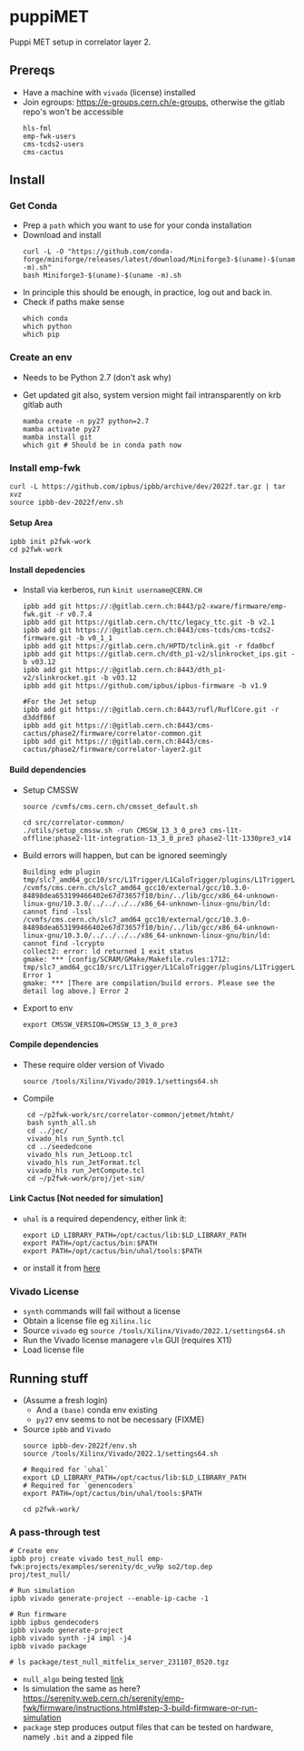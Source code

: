 # puppiMET

Puppi MET setup in correlator layer 2. 

## Prereqs

- Have a machine with `vivado` (license) installed
- Join egroups: https://e-groups.cern.ch/e-groups, otherwise the gitlab repo's won't be accessible
    ```
    hls-fml
    emp-fwk-users
    cms-tcds2-users
    cms-cactus 
    ```
## Install 

### Get Conda

- Prep a `path` which you want to use for your conda installation
- Download and install
    ```
    curl -L -O "https://github.com/conda-forge/miniforge/releases/latest/download/Miniforge3-$(uname)-$(uname -m).sh"
    bash Miniforge3-$(uname)-$(uname -m).sh
    ```
- In principle this should be enough, in practice, log out and back in. 
- Check if paths make sense
    ```
    which conda
    which python
    which pip
    ```

### Create an env
- Needs to be Python 2.7 (don't ask why)
- Get updated git also, system version might fail intransparently on krb gitlab auth

    ```
    mamba create -n py27 python=2.7
    mamba activate py27
    mamba install git
    which git # Should be in conda path now
    ```

<!-- ### Source Vivado
- At `correlator<#>.fnal.gov`
    ```
    source /data/Xilinx/Vivado/2022.2/settings64.sh
    ```
- At `mitfelix.mit.edu`
    ```
    source /tools/Xilinx/Vivado/2022.1/settings64.sh
    ```
  - Missing `2022.2` ?
- This is crucial -->

### Install emp-fwk

```
curl -L https://github.com/ipbus/ipbb/archive/dev/2022f.tar.gz | tar xvz
source ipbb-dev-2022f/env.sh
```

#### Setup Area
```
ipbb init p2fwk-work
cd p2fwk-work
```

#### Install depedencies

- Install via kerberos, run `kinit username@CERN.CH`

    ```
    ipbb add git https://:@gitlab.cern.ch:8443/p2-xware/firmware/emp-fwk.git -r v0.7.4
    ipbb add git https://gitlab.cern.ch/ttc/legacy_ttc.git -b v2.1
    ipbb add git https://:@gitlab.cern.ch:8443/cms-tcds/cms-tcds2-firmware.git -b v0_1_1
    ipbb add git https://gitlab.cern.ch/HPTD/tclink.git -r fda0bcf
    ipbb add git https://gitlab.cern.ch/dth_p1-v2/slinkrocket_ips.git -b v03.12
    ipbb add git https://:@gitlab.cern.ch:8443/dth_p1-v2/slinkrocket.git -b v03.12
    ipbb add git https://github.com/ipbus/ipbus-firmware -b v1.9

    #For the Jet setup
    ipbb add git https://:@gitlab.cern.ch:8443/rufl/RuflCore.git -r d3ddf86f
    ipbb add git https://:@gitlab.cern.ch:8443/cms-cactus/phase2/firmware/correlator-common.git
    ipbb add git https://:@gitlab.cern.ch:8443/cms-cactus/phase2/firmware/correlator-layer2.git
    ```

#### Build dependencies
- Setup CMSSW

    ```
    source /cvmfs/cms.cern.ch/cmsset_default.sh

    cd src/correlator-common/
    ./utils/setup_cmssw.sh -run CMSSW_13_3_0_pre3 cms-l1t-offline:phase2-l1t-integration-13_3_0_pre3 phase2-l1t-1330pre3_v14
    ```
- Build errors will happen, but can be ignored seemingly 
    ```
    Building edm plugin tmp/slc7_amd64_gcc10/src/L1Trigger/L1CaloTrigger/plugins/L1TriggerL1CaloTriggerAuto/libL1TriggerL1CaloTriggerAuto.so
    /cvmfs/cms.cern.ch/slc7_amd64_gcc10/external/gcc/10.3.0-84898dea653199466402e67d73657f10/bin/../lib/gcc/x86_64-unknown-linux-gnu/10.3.0/../../../../x86_64-unknown-linux-gnu/bin/ld: cannot find -lssl
    /cvmfs/cms.cern.ch/slc7_amd64_gcc10/external/gcc/10.3.0-84898dea653199466402e67d73657f10/bin/../lib/gcc/x86_64-unknown-linux-gnu/10.3.0/../../../../x86_64-unknown-linux-gnu/bin/ld: cannot find -lcrypto
    collect2: error: ld returned 1 exit status
    gmake: *** [config/SCRAM/GMake/Makefile.rules:1712: tmp/slc7_amd64_gcc10/src/L1Trigger/L1CaloTrigger/plugins/L1TriggerL1CaloTriggerAuto/libL1TriggerL1CaloTriggerAuto.so] Error 1
    gmake: *** [There are compilation/build errors. Please see the detail log above.] Error 2
    ```

- Export to env
    ```
    export CMSSW_VERSION=CMSSW_13_3_0_pre3
    ```

#### Compile dependencies
- These require older version of Vivado
    ```
    source /tools/Xilinx/Vivado/2019.1/settings64.sh
    ```
- Compile
    ```
     cd ~/p2fwk-work/src/correlator-common/jetmet/htmht/
     bash synth_all.sh
     cd ../jec/
     vivado_hls run_Synth.tcl
     cd ../seededcone
     vivado_hls run_JetLoop.tcl
     vivado_hls run_JetFormat.tcl
     vivado_hls run_JetCompute.tcl
     cd ~/p2fwk-work/proj/jet-sim/ 
    ```

#### Link Cactus [Not needed for simulation]
- `uhal` is a required dependency, either link it:
    ```
    export LD_LIBRARY_PATH=/opt/cactus/lib:$LD_LIBRARY_PATH
    export PATH=/opt/cactus/bin:$PATH
    export PATH=/opt/cactus/bin/uhal/tools:$PATH
    ```
- or install it from [here](https://ipbus.web.cern.ch/doc/user/html/software/installation.html)

### Vivado License
- `synth` commands will fail without a license
- Obtain a license file eg `Xilinx.lic`
- Source `vivado` eg `source /tools/Xilinx/Vivado/2022.1/settings64.sh`
- Run the Vivado license managere `vlm` GUI (requires X11)
- Load license file

## Running stuff
- (Assume a fresh login) 
  - And a `(base)` conda env existing
  - `py27` env seems to not be necessary (FIXME)
- Source `ipbb` and `Vivado`
    ```
    source ipbb-dev-2022f/env.sh
    source /tools/Xilinx/Vivado/2022.1/settings64.sh
    
    # Required for `uhal`
    export LD_LIBRARY_PATH=/opt/cactus/lib:$LD_LIBRARY_PATH 
    # Required for `genencoders`
    export PATH=/opt/cactus/bin/uhal/tools:$PATH
    
    cd p2fwk-work/
    ```
    
### A pass-through test

```
# Create env 
ipbb proj create vivado test_null emp-fwk:projects/examples/serenity/dc_vu9p so2/top.dep
proj/test_null/

# Run simulation
ipbb vivado generate-project --enable-ip-cache -1

# Run firmware
ipbb ipbus gendecoders
ipbb vivado generate-project
ipbb vivado synth -j4 impl -j4
ipbb vivado package

# ls package/test_null_mitfelix_server_231107_0520.tgz
```
- `null_algo` being tested [link](https://gitlab.cern.ch/p2-xware/firmware/emp-fwk/-/blob/v0.7.4/projects/examples/serenity/dc_vu9p/firmware/cfg/so2/top.dep?ref_type=tags)
- Is simulation the same as here? https://serenity.web.cern.ch/serenity/emp-fwk/firmware/instructions.html#step-3-build-firmware-or-run-simulation
- `package` step produces output files that can be tested on hardware, namely `.bit` and a zipped file    

